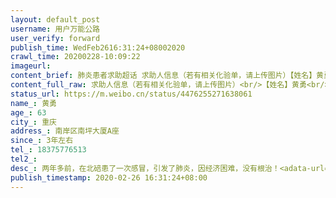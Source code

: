 ```yaml
---
layout: default_post
username: 用户万能公路
user_verify: forward
publish_time: WedFeb2616:31:24+08002020
crawl_time: 20200228-10:09:22
imageurl: 
content_brief: 肺炎患者求助超话 求助人信息（若有相关化验单，请上传图片）【姓名】黄勇【年龄】63【所在城市】重庆【所在小区、社区】南岸区南坪大厦A座【患病时间】3年左右【联系方式】18375776513【其他紧急联系人】【病情描述】两年多前，在北碚患了一次感冒，引发了肺炎，因经济困难，没有根治！  ...全文
content_full_raw: 求助人信息（若有相关化验单，请上传图片）<br/>【姓名】黄勇<br/>【年龄】63<br/>【所在城市】重庆<br/>【所在小区、社区】南岸区南坪大厦A座<br/>【患病时间】3年左右<br/>【联系方式】18375776513<br/>【其他紧急联系人】<br/>【病情描述】两年多前，在北碚患了一次感冒，引发了肺炎，因经济困难，没有根治！<adata-url="http://t.cn/z8lAR9y"href="http://weibo.com/p/100101B2094752D264ABFB4193"data-hide=""><spanclass='url-icon'><imgstyle='width:1rem;height:1rem'src='https://h5.sinaimg.cn/upload/2015/09/25/3/timeline_card_small_location_default.png'></span><spanclass="surl-text">重庆·南坪</span></a>
status_url: https://m.weibo.cn/status/4476255271638061
name_: 黄勇
age_: 63
city_: 重庆
address_: 南岸区南坪大厦A座
since_: 3年左右
tel_: 18375776513
tel2_: 
desc_: 两年多前，在北碚患了一次感冒，引发了肺炎，因经济困难，没有根治！<adata-url="http//t.cn/z8lAR9y"href="http//weibo.com/p/100101B2094752D264ABFB4193"data-hide=""><spanclass='url-icon'><imgstyle='width1rem;height1rem'src='https//h5.sinaimg.cn/upload/2015/09/25/3/timeline_card_small_location_default.png'></span><spanclass="surl-text">重庆·南坪</span></a>
publish_timestamp: 2020-02-26 16:31:24+08:00
---
```

